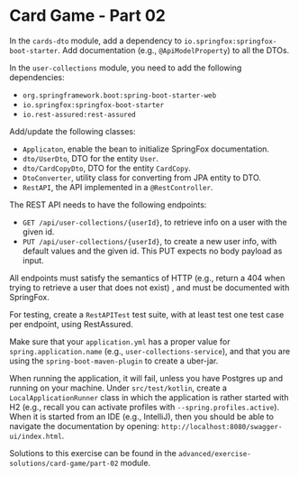 # Card Game - Part 02

In the `cards-dto` module, add a dependency to
`io.springfox:springfox-boot-starter`. Add documentation (e.g., `@ApiModelProperty`) to all the DTOs.

In the `user-collections` module, you need to add the following dependencies:

* `org.springframework.boot:spring-boot-starter-web`
* `io.springfox:springfox-boot-starter`
* `io.rest-assured:rest-assured`

Add/update the following classes:

* `Applicaton`, enable the bean to initialize SpringFox documentation.
* `dto/UserDto`, DTO for the entity `User`.
* `dto/CardCopyDto`, DTO for the entity `CardCopy`.
* `DtoConverter`, utility class for converting from JPA entity to DTO.
* `RestAPI`, the API implemented in a `@RestController`.

The REST API needs to have the following endpoints:

* `GET /api/user-collections/{userId}`, to retrieve info on a user with the given id.
* `PUT /api/user-collections/{userId}`, to create a new user info, with default values and the given id. This PUT
  expects no body payload as input.

All endpoints must satisfy the semantics of HTTP (e.g., return a 404 when trying to retrieve a user that does not exist)
, and must be documented with SpringFox.

For testing, create a `RestAPITest` test suite, with at least test one test case per endpoint, using RestAssured.

Make sure that your `application.yml` has a proper value for
`spring.application.name` (e.g., `user-collections-service`), and that you are using the
`spring-boot-maven-plugin` to create a uber-jar.

When running the application, it will fail, unless you have Postgres up and running on your machine.
Under `src/test/kotlin`, create a `LocalApplicationRunner` class in which the application is rather started with H2
(e.g., recall you can activate profiles with `--spring.profiles.active`). When it is started from an IDE (e.g.,
IntelliJ), then you should be able to navigate the documentation by opening:
`http://localhost:8080/swagger-ui/index.html`.

Solutions to this exercise can be found in the
`advanced/exercise-solutions/card-game/part-02` module.
        


